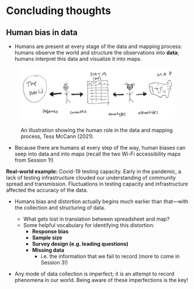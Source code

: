 # Concluding thoughts

## Human bias in data

* Humans are present at every stage of the data and mapping process: humans observe the world and structure the observations into **data**; humans interpret this data and visualize it into maps. 

<figure>

![An illustration showing humans in the data and mapping process](./media/humans-in-data-and-mapping.jpg)

<figcaption>

An illustration showing the human role in the data and mapping process, Tess McCann (2021).

</figcaption>

</figure>

* Because there are humans at every step of the way, human biases can seep into data and into maps (recall the two Wi-Fi accessibility maps from Session 1!) 

<aside>

**Real-world example:** Covid-19 testing capacity. Early in the pandemic, a lack of testing infrastructure clouded our understanding of community spread and transmission. Fluctuations in testing capacity and infrastructure affected the accuracy of the data.

</aside>

* Humans bias and distortion actually begins much earlier than that—with the collection and structuring of data. 
  * What gets lost in translation between spreadsheet and map?
  * Some helpful vocabulary for identifying this distortion:
    * **Response bias**
    * **Sample size**
    * **Survey design (e.g. leading questions)**
    * **Missing data**
      * i.e. the information that we fail to record  (more to come in Session 3!)

* Any mode of data collection is imperfect; it is an attempt to record phenomena in our world. Being aware of these imperfections is the key! 
